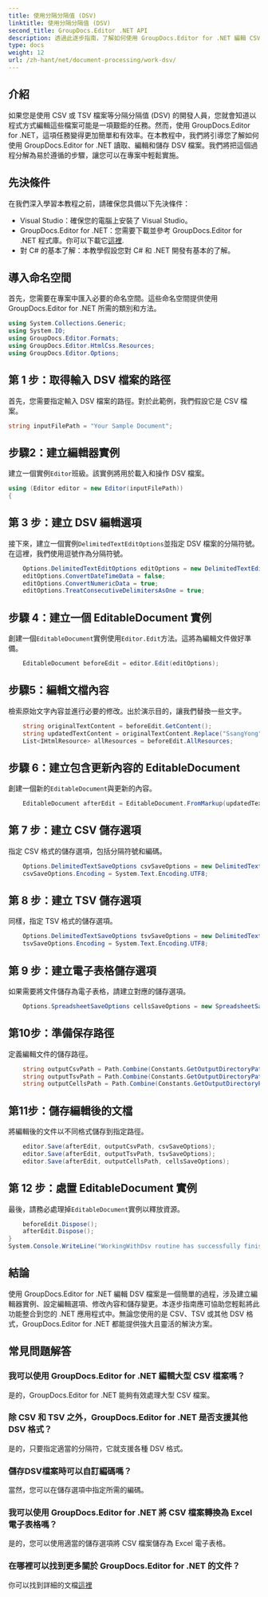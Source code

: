 ```yaml
---
title: 使用分隔分隔值 (DSV)
linktitle: 使用分隔分隔值 (DSV)
second_title: GroupDocs.Editor .NET API
description: 透過此逐步指南，了解如何使用 GroupDocs.Editor for .NET 編輯 CSV 和 TSV 檔案。輕鬆改進您的 .NET 專案。
type: docs
weight: 12
url: /zh-hant/net/document-processing/work-dsv/
---
```

## 介紹
如果您是使用 CSV 或 TSV 檔案等分隔分隔值 (DSV) 的開發人員，您就會知道以程式方式編輯這些檔案可能是一項艱鉅的任務。然而，使用 GroupDocs.Editor for .NET，這項任務變得更加簡單和有效率。在本教程中，我們將引導您了解如何使用 GroupDocs.Editor for .NET 讀取、編輯和儲存 DSV 檔案。我們將把這個過程分解為易於遵循的步驟，讓您可以在專案中輕鬆實施。
## 先決條件
在我們深入學習本教程之前，請確保您具備以下先決條件：
- Visual Studio：確保您的電腦上安裝了 Visual Studio。
-  GroupDocs.Editor for .NET：您需要下載並參考 GroupDocs.Editor for .NET 程式庫。你可以下載它[這裡](https://releases.groupdocs.com/editor/net/).
- 對 C# 的基本了解：本教學假設您對 C# 和 .NET 開發有基本的了解。
## 導入命名空間
首先，您需要在專案中匯入必要的命名空間。這些命名空間提供使用 GroupDocs.Editor for .NET 所需的類別和方法。
```csharp
using System.Collections.Generic;
using System.IO;
using GroupDocs.Editor.Formats;
using GroupDocs.Editor.HtmlCss.Resources;
using GroupDocs.Editor.Options;
```

## 第 1 步：取得輸入 DSV 檔案的路徑
首先，您需要指定輸入 DSV 檔案的路徑。對於此範例，我們假設它是 CSV 檔案。
```csharp
string inputFilePath = "Your Sample Document";
```
## 步驟2：建立編輯器實例
建立一個實例`Editor`班級。該實例將用於載入和操作 DSV 檔案。
```csharp
using (Editor editor = new Editor(inputFilePath))
{
```
## 第 3 步：建立 DSV 編輯選項
接下來，建立一個實例`DelimitedTextEditOptions`並指定 DSV 檔案的分隔符號。在這裡，我們使用逗號作為分隔符號。
```csharp
    Options.DelimitedTextEditOptions editOptions = new DelimitedTextEditOptions(",");
    editOptions.ConvertDateTimeData = false;
    editOptions.ConvertNumericData = true;
    editOptions.TreatConsecutiveDelimitersAsOne = true;
```
## 步驟 4：建立一個 EditableDocument 實例
創建一個`EditableDocument`實例使用`Editor.Edit`方法。這將為編輯文件做好準備。
```csharp
    EditableDocument beforeEdit = editor.Edit(editOptions);
```
## 步驟5：編輯文檔內容
檢索原始文字內容並進行必要的修改。出於演示目的，讓我們替換一些文字。
```csharp
    string originalTextContent = beforeEdit.GetContent();
    string updatedTextContent = originalTextContent.Replace("SsangYong", "Chevrolet").Replace("Kyron", "Camaro");
    List<IHtmlResource> allResources = beforeEdit.AllResources;
```
## 步驟 6：建立包含更新內容的 EditableDocument
創建一個新的`EditableDocument`與更新的內容。
```csharp
    EditableDocument afterEdit = EditableDocument.FromMarkup(updatedTextContent, allResources);
```
## 第 7 步：建立 CSV 儲存選項
指定 CSV 格式的儲存選項，包括分隔符號和編碼。
```csharp
    Options.DelimitedTextSaveOptions csvSaveOptions = new DelimitedTextSaveOptions(",");
    csvSaveOptions.Encoding = System.Text.Encoding.UTF8;
```
## 第 8 步：建立 TSV 儲存選項
同樣，指定 TSV 格式的儲存選項。
```csharp
    Options.DelimitedTextSaveOptions tsvSaveOptions = new DelimitedTextSaveOptions("\t");
    tsvSaveOptions.Encoding = System.Text.Encoding.UTF8;
```
## 第 9 步：建立電子表格儲存選項
如果需要將文件儲存為電子表格，請建立對應的儲存選項。
```csharp
    Options.SpreadsheetSaveOptions cellsSaveOptions = new SpreadsheetSaveOptions(SpreadsheetFormats.Xlsm);
```
## 第10步：準備保存路徑
定義編輯文件的儲存路徑。
```csharp
    string outputCsvPath = Path.Combine(Constants.GetOutputDirectoryPath(inputFilePath), Path.GetFileNameWithoutExtension(inputFilePath) + ".csv");
    string outputTsvPath = Path.Combine(Constants.GetOutputDirectoryPath(inputFilePath), Path.GetFileNameWithoutExtension(inputFilePath) + ".tsv");
    string outputCellsPath = Path.Combine(Constants.GetOutputDirectoryPath(inputFilePath), Path.GetFileNameWithoutExtension(inputFilePath) + ".xlsm");
```
## 第11步：儲存編輯後的文檔
將編輯後的文件以不同格式儲存到指定路徑。
```csharp
    editor.Save(afterEdit, outputCsvPath, csvSaveOptions);
    editor.Save(afterEdit, outputTsvPath, tsvSaveOptions);
    editor.Save(afterEdit, outputCellsPath, cellsSaveOptions);
```
## 第 12 步：處置 EditableDocument 實例
最後，請務必處理掉`EditableDocument`實例以釋放資源。
```csharp
    beforeEdit.Dispose();
    afterEdit.Dispose();
}
System.Console.WriteLine("WorkingWithDsv routine has successfully finished");
```
## 結論
使用 GroupDocs.Editor for .NET 編輯 DSV 檔案是一個簡單的過程，涉及建立編輯器實例、設定編輯選項、修改內容和儲存變更。本逐步指南應可協助您輕鬆將此功能整合到您的 .NET 應用程式中。無論您使用的是 CSV、TSV 或其他 DSV 格式，GroupDocs.Editor for .NET 都能提供強大且靈活的解決方案。
## 常見問題解答
### 我可以使用 GroupDocs.Editor for .NET 編輯大型 CSV 檔案嗎？
是的，GroupDocs.Editor for .NET 能夠有效處理大型 CSV 檔案。
### 除 CSV 和 TSV 之外，GroupDocs.Editor for .NET 是否支援其他 DSV 格式？
是的，只要指定適當的分隔符，它就支援各種 DSV 格式。
### 儲存DSV檔案時可以自訂編碼嗎？
當然，您可以在儲存選項中指定所需的編碼。
### 我可以使用 GroupDocs.Editor for .NET 將 CSV 檔案轉換為 Excel 電子表格嗎？
是的，您可以使用適當的儲存選項將 CSV 檔案儲存為 Excel 電子表格。
### 在哪裡可以找到更多關於 GroupDocs.Editor for .NET 的文件？
你可以找到詳細的文檔[這裡](https://reference.groupdocs.com/editor/net/)